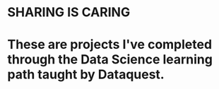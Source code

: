 # SHARING IS CARING
# These are projects I've completed through the Data Science learning path taught by Dataquest.
